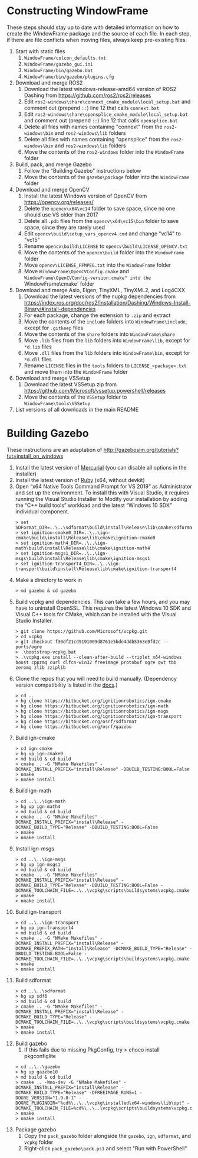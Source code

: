 # Constructing WindowFrame

These steps should stay up to date with detailed information on how to create the WindowFrame package and the source of each file.
In each step, if there are file conflicts when moving files, always keep pre-existing files.

1. Start with static files
    1. `WindowFrame/colcon_defaults.txt`
    2. `WindowFrame/gazebo_gui.ini`
    3. `WindowFrame/bin/gazebo.bat`
    4. `WindowFrame/bin/gazebo/plugins.cfg`
2. Download and merge ROS2
    1. Download the latest windows-release-amd64 version of ROS2 Dashing from https://github.com/ros2/ros2/releases
    2. Edit `ros2-windows\share\connext_cmake_module\local_setup.bat` and comment out (prepend `::`) line 12 that calls `connext.bat`
    3. Edit `ros2-windows\share\opensplice_cmake_module\local_setup.bat` and comment out (prepend `::`) line 12 that calls `opensplice.bat`
    4. Delete all files with names containing "connext" from the `ros2-windows\bin` and `ros2-windows\lib` folders
    5. Delete all files with names containing "opensplice" from the `ros2-windows\bin` and `ros2-windows\lib` folders
    6. Move the contents of the `ros2-windows` folder into the `WindowFrame` folder
3. Build, pack, and merge Gazebo
    1. Follow the "Building Gazebo" instructions below
    2. Move the contents of the `gazebo\package` folder into the `WindowFrame` folder
4. Download and merge OpenCV
    1. Install the latest Windows version of OpenCV from https://opencv.org/releases/
    2. Delete the `opencv\x64\vc14` folder to save space, since no one should use VS older than 2017
    3. Delete all `.pdb` files from the `opencv\x64\vc15\bin` folder to save space, since they are rarely used
    4. Edit `opencv\build\setup_vars_opencv4.cmd` and change "vc14" to "vc15"
    5. Rename `opencv\build\LICENSE` to `opencv\build\LICENSE_OPENCV.txt`
    6. Move the contents of the `opencv\build` folder into the `WindowFrame` folder
    7. Move `opencv\LICENSE_FFMPEG.txt` into the `WindowFrame` folder
    8. Move `WindowFrame\OpenCVConfig.cmake` and `WindowFrame\OpenCVConfig-version.cmake" into the `WindowFrame\cmake` folder
5. Download and merge Asio, Eigen, TinyXML, TinyXML2, and Log4CXX
    1. Download the latest versions of the nupkg dependencies from https://index.ros.org/doc/ros2/Installation/Dashing/Windows-Install-Binary/#install-dependencies
    2. For each package, change the extension to `.zip` and extract
    3. Move the contents of the `include` folders into `WindowFrame\include`, except for `.gitkeep` files
    4. Move the contents of the `share` folders into `WindowFrame\share`
    5. Move `.lib` files from the `lib` folders into `WindowFrame\lib`, except for `*d.lib` files
    6. Move `.dll` files from the `lib` folders into `WindowFrame\bin`, except for `*d.dll` files
    7. Rename `LICENSE` files in the `tools` folders to `LICENSE_<package>.txt` and move them into the `WindowFrame` folder
6. Download and merge VSSetup
    1. Download the latest VSSetup.zip from https://github.com/Microsoft/vssetup.powershell/releases
    2. Move the contents of the `VSSetup` folder to `WindowFrame\tools\VSSetup`
7. List versions of all downloads in the main README

# Building Gazebo

These instructions are an adaptation of http://gazebosim.org/tutorials?tut=install_on_windows

1. Install the latest version of [Mercurial](https://www.mercurial-scm.org/) (you can disable all options in the installer)
2. Install the latest version of [Ruby](https://rubyinstaller.org/downloads/) (x64, without devkit)
3. Open “x64 Native Tools Command Prompt for VS 2019” as Administrator and set up the environment. To install this with Visual Studio, it requires running the Visual Studio Installer to Modify your installation by adding the “C++ build tools” workload and the latest “Windows 10 SDK” individual component.
    ```console
    > set SDFormat_DIR=..\..\sdformat\build\install\Release\lib\cmake\sdformat
    > set ignition-cmake0_DIR=..\..\ign-cmake\build\install\Release\lib\cmake\ignition-cmake0
    > set ignition-math4_DIR=..\..\ign-math\build\install\Release\lib\cmake\ignition-math4
    > set ignition-msgs1_DIR=..\..\ign-msgs\build\install\Release\lib\cmake\ignition-msgs1
    > set ignition-transport4_DIR=..\..\ign-transport\build\install\Release\lib\cmake\ignition-transport4
    ```
4. Make a directory to work in
    ```console
    > md gazebo & cd gazebo
    ```
5. Build vcpkg and dependencies. This can take a few hours, and you may have to uninstall OpenSSL. This requires the latest Windows 10 SDK and Visual C++ tools for CMake, which can be installed with the Visual Studio Installer.
    ```console
    > git clone https://github.com/Microsoft/vcpkg.git
    > cd vcpkg
    > git checkout f30df21cd9191009d8761e5bde4ddb5363e0fd2c -- ports/ogre
    > .\bootstrap-vcpkg.bat
    > .\vcpkg.exe install --clean-after-build --triplet x64-windows boost cppzmq curl dlfcn-win32 freeimage protobuf ogre qwt tbb zeromq zlib zziplib
    ```
6. Clone the repos that you will need to build manually. (Dependency version compatibility is listed in the [docs](http://gazebosim.org/tutorials?tut=install_dependencies_from_source#Versions).)
    ```console
    > cd ..
    > hg clone https://bitbucket.org/ignitionrobotics/ign-cmake 
    > hg clone https://bitbucket.org/ignitionrobotics/ign-math
    > hg clone https://bitbucket.org/ignitionrobotics/ign-msgs
    > hg clone https://bitbucket.org/ignitionrobotics/ign-transport 
    > hg clone https://bitbucket.org/osrf/sdformat
    > hg clone https://bitbucket.org/osrf/gazebo
    ```
7. Build ign-cmake
    ```console
    > cd ign-cmake
    > hg up ign-cmake0
    > md build & cd build
    > cmake .. -G "NMake Makefiles" -DCMAKE_INSTALL_PREFIX="install\Release" -DBUILD_TESTING:BOOL=False
    > nmake
    > nmake install
    ```
8. Build ign-math
    ```console
    > cd ..\..\ign-math
    > hg up ign-math4
    > md build & cd build
    > cmake .. -G "NMake Makefiles" -DCMAKE_INSTALL_PREFIX="install\Release" -DCMAKE_BUILD_TYPE="Release" -DBUILD_TESTING:BOOL=False
    > nmake
    > nmake install
    ```
9. Install ign-msgs
    ```console
    > cd ..\..\ign-msgs
    > hg up ign-msgs1
    > md build & cd build
    > cmake .. -G "NMake Makefiles" -DCMAKE_INSTALL_PREFIX="install\Release" -DCMAKE_BUILD_TYPE="Release" -DBUILD_TESTING:BOOL=False -DCMAKE_TOOLCHAIN_FILE=..\..\vcpkg\scripts\buildsystems\vcpkg.cmake
    > nmake
    > nmake install
    ```
10. Build ign-transport
    ```console
    > cd ..\..\ign-transport
    > hg up ign-transport4
    > md build & cd build
    > cmake .. -G "NMake Makefiles" -DCMAKE_INSTALL_PREFIX="install\Release" -DCMAKE_PREFIX_PATH="install\Release" -DCMAKE_BUILD_TYPE="Release" -DBUILD_TESTING:BOOL=False -DCMAKE_TOOLCHAIN_FILE=..\..\vcpkg\scripts\buildsystems\vcpkg.cmake
    > nmake
    > nmake install
    ```
11. Build sdformat
    ```console
    > cd ..\..\sdformat
    > hg up sdf6
    > md build & cd build
    > cmake .. -G "NMake Makefiles" -DCMAKE_INSTALL_PREFIX="install\Release" -DCMAKE_BUILD_TYPE="Release" -DCMAKE_TOOLCHAIN_FILE=..\..\vcpkg\scripts\buildsystems\vcpkg.cmake
    > nmake
    > nmake install
    ```
12. Build gazebo
    1. If this fails due to missing PkgConfig, try > choco install pkgconfiglite
    ```console
    > cd ..\..\gazebo
    > hg up gazebo10
    > md build & cd build
    > cmake .. -Wno-dev -G "NMake Makefiles" -DCMAKE_INSTALL_PREFIX="install\Release" -DCMAKE_BUILD_TYPE="Release" -DFREEIMAGE_RUNS=1 -DOGRE_VERSION="1.9.0-1" -DOGRE_PLUGINDIR="%cd%\..\..\vcpkg\installed\x64-windows\lib\opt" -DCMAKE_TOOLCHAIN_FILE=%cd%\..\..\vcpkg\scripts\buildsystems\vcpkg.cmake
    > nmake
    > nmake install
    ```
13. Package gazebo
    1. Copy the `pack_gazebo` folder alongside the `gazebo`, `ign`, `sdformat`, and `vcpkg` folder
    2. Right-click `pack_gazebo\pack.ps1` and select "Run with PowerShell"
